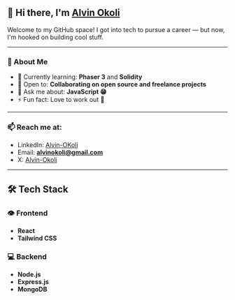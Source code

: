 ## 👋 Hi there, I'm [Alvin Okoli](https://github.com/Alvin-Okoli)


Welcome to my GitHub space! I got into tech to pursue a career — but now, I'm hooked on building cool stuff.

---

### 🧠 About Me

- 🔭 Currently learning: **Phaser 3** and **Solidity**
- 👯 Open to: **Collaborating on open source and freelance projects**
- 💬 Ask me about: **JavaScript 😁**
- ⚡ Fun fact: Love to work out 💪

---

### 📫 Reach me at: 

<!-- Portfolio: [your-portfolio.com](https://your-portfolio.com)-->
- LinkedIn: [Alvin-OKoli](www.linkedin.com/in/alvin-okoli-b66a7033a)
- Email: **alvinokoli@gmail.com**
- X: [Alvin-Okoli](https://x.com/AlvinOkoli)

---

## 🛠️ Tech Stack

### 👁️ Frontend
- **React**
- **Tailwind CSS**

### 💻 Backend
- **Node.js**
- **Express.js**
- **MongoDB**

